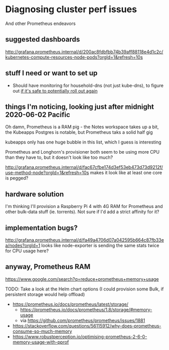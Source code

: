 # Diagnosing cluster perf issues

And other Prometheus endeavors

## suggested dashboards

http://grafana.prometheus.internal/d/200ac8fdbfbb74b39aff88118e4d1c2c/kubernetes-compute-resources-node-pods?orgId=1&refresh=10s

## stuff I need or want to set up

- Should have monitoring for household-dns (not just kube-dns), to figure out [if it's safe to potentially roll out again](pwsfq-4r7tk-41a1r-9gds5-ck2hn)

## things I'm noticing, looking just after midnight 2020-06-02 Pacific

Oh damn, Prometheus is a RAM pig - the Notes workspace takes up a bit, the Kubeapps Postgres is notable, but Prometheus taks a solid half gig

kubeapps only has one huge bubble in this list, which I guess is interesting

Prometheus and Longhorn's provisioner both seem to be using more CPU than they have to, but it doesn't look like too much?

http://grafana.prometheus.internal/d/fac67cfbe174d3ef53eb473d73d9212f/use-method-node?orgId=1&refresh=10s makes it look like at least one core is pegged?

## hardware solution

I'm thinking I'll provision a Raspberry Pi 4 with 4G RAM for Prometheus and other bulk-data stuff (ie. torrents). Not sure if I'd add a strict affinity for it?

## implementation bugs?

http://grafana.prometheus.internal/d/fa49a4706d07a042595b664c87fb33ea/nodes?orgId=1 looks like node-exporter is sending the same stats twice for CPU usage here?

## anyway, Prometheus RAM

https://www.google.com/search?q=reduce+prometheus+memory+usage

TODO: Take a look at the Helm chart options (I could provision some Bulk, if persistent storage would help offload)

- https://prometheus.io/docs/prometheus/latest/storage/
  - https://prometheus.io/docs/prometheus/1.8/storage/#memory-usage
  - via https://github.com/prometheus/prometheus/issues/1881
- https://stackoverflow.com/questions/56115912/why-does-prometheus-consume-so-much-memory
- https://www.robustperception.io/optimising-prometheus-2-6-0-memory-usage-with-pprof

